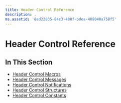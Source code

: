 ```yaml
---
title: Header Control Reference
description: .
ms.assetid: '8ed22835-84c3-488f-bdea-409040a758f5'
---
```


# Header Control Reference

## In This Section

-   [Header Control Macros](bumper-header-control-reference-macros.md)
-   [Header Control Messages](bumper-header-control-reference-messages.md)
-   [Header Control Notifications](bumper-header-control-reference-notifications.md)
-   [Header Control Structures](bumper-header-control-reference-structures.md)
-   [Header Control Constants](bumper-header-control-reference-constants.md)

 

 




